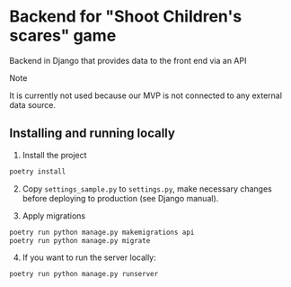 # Backend for "Shoot Children's scares" game

Backend in Django that provides data to the front end via an API

> [!NOTE]
> It is currently not used because our MVP is not connected to any external data source.

## Installing and running locally

1. Install the project
```bash
poetry install
```
2. Copy `settings_sample.py` to `settings.py`, make necessary changes before deploying to production (see Django manual).

3. Apply migrations
```bash
poetry run python manage.py makemigrations api
poetry run python manage.py migrate
```

4. If you want to run the server locally:

```bash
poetry run python manage.py runserver
```
